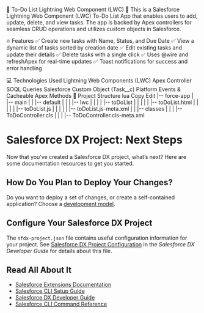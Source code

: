 📌 To-Do List Lightning Web Component (LWC) 🚀 This is a Salesforce Lightning Web Component (LWC) To-Do List App that enables users to add, update, delete, and view tasks. The app is backed by Apex controllers for seamless CRUD operations and utilizes custom objects in Salesforce.

🔥 Features ✅ Create new tasks with Name, Status, and Due Date ✅ View a dynamic list of tasks sorted by creation date ✅ Edit existing tasks and update their details ✅ Delete tasks with a single click ✅ Uses @wire and refreshApex for real-time updates ✅ Toast notifications for success and error handling

💻 Technologies Used Lightning Web Components (LWC) Apex Controller SOQL Queries Salesforce Custom Object (Task__c) Platform Events & Cacheable Apex Methods 📂 Project Structure lua Copy Edit |-- force-app | |-- main | | |-- default | | | |-- lwc | | | | |-- toDoList | | | | | |-- toDoList.html | | | | | |-- toDoList.js | | | | | |-- toDoList.js-meta.xml | | |-- classes | | | |-- ToDoController.cls | | | |-- ToDoController.cls-meta.xml
# Salesforce DX Project: Next Steps

Now that you’ve created a Salesforce DX project, what’s next? Here are some documentation resources to get you started.

## How Do You Plan to Deploy Your Changes?

Do you want to deploy a set of changes, or create a self-contained application? Choose a [development model](https://developer.salesforce.com/tools/vscode/en/user-guide/development-models).

## Configure Your Salesforce DX Project

The `sfdx-project.json` file contains useful configuration information for your project. See [Salesforce DX Project Configuration](https://developer.salesforce.com/docs/atlas.en-us.sfdx_dev.meta/sfdx_dev/sfdx_dev_ws_config.htm) in the _Salesforce DX Developer Guide_ for details about this file.

## Read All About It

- [Salesforce Extensions Documentation](https://developer.salesforce.com/tools/vscode/)
- [Salesforce CLI Setup Guide](https://developer.salesforce.com/docs/atlas.en-us.sfdx_setup.meta/sfdx_setup/sfdx_setup_intro.htm)
- [Salesforce DX Developer Guide](https://developer.salesforce.com/docs/atlas.en-us.sfdx_dev.meta/sfdx_dev/sfdx_dev_intro.htm)
- [Salesforce CLI Command Reference](https://developer.salesforce.com/docs/atlas.en-us.sfdx_cli_reference.meta/sfdx_cli_reference/cli_reference.htm)
